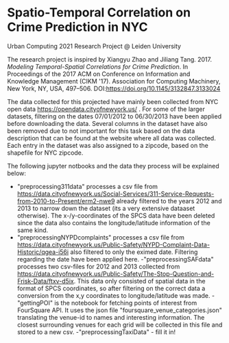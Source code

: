 # Spatio-Temporal Correlation on Crime Prediction in NYC
Urban Computing 2021 Research Project @ Leiden University

The research project is inspired by Xiangyu Zhao and Jiliang Tang. 2017. 
*Modeling Temporal-Spatial Correlations for Crime Prediction*. In Proceedings of the 2017 ACM on Conference on Information and Knowledge Management (CIKM '17). Association for Computing Machinery, New York, NY, USA, 497–506. DOI:https://doi.org/10.1145/3132847.3133024

The data collected for this projected have mainly been collected from NYC open data https://opendata.cityofnewyork.us/ . For some of the larger datasets, filtering on the dates 07/01/2012 to 06/30/2013 have been applied before downloading the data. Several columns in the dataset have also been removed due to not important for this task based on the data description that can be found at the website where all data was collected. Each entry in the dataset was also assigned to a zipcode, based on the shapefile for NYC zipcode.

The following jupyter notbooks and the data they process will be explained below:
- "preprocessing311data" processes a csv file from https://data.cityofnewyork.us/Social-Services/311-Service-Requests-from-2010-to-Present/erm2-nwe9 already filtered to the years 2012 and 2013 to narrow down the dataset (its a very extensive dataaset otherwise). The x-/y-coordinates of the SPCS data have been deleted since the data also contains the longitude/latitude information of the same kind.
- "preprocessingNYPDcomplaints" processes a csv file from https://data.cityofnewyork.us/Public-Safety/NYPD-Complaint-Data-Historic/qgea-i56i also filtered to only the eximed date. Filtering regarding the date have been applied here.
-"preprocessingSAFdata" processes two csv-files for 2012 and 2013 collected from https://data.cityofnewyork.us/Public-Safety/The-Stop-Question-and-Frisk-Data/ftxv-d5ix. This data only consisted of spatial data in the format of SPCS coordinates, so after filtering on the correct data a conversion from the x,y coordinates to longitude/latitude was made.
-"gettingPOI" is the notebook for fetching points of interest from FourSquare API. It uses the json file "foursquare_venue_categories.json" translating the venue-id to names and interesting information. The closest surrounding venues for each grid will be collected in this file and stored to a new csv.
-"preprocessingTaxiData" - fill it in!

